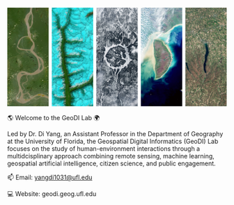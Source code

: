 ![The letters GeoDI made of Landsat images](GeoDI_Landsat.png)

🌎 Welcome to the GeoDI Lab 🌍

Led by Dr. Di Yang, an Assistant Professor in the Department of Geography at the University of Florida, the Geospatial Digital Informatics (GeoDI) Lab focuses on the study of human-environment interactions through a multidcisplinary approach combining remote sensing, machine learning, geospatial artificial intelligence, citizen science, and public engagement.

📫 Email: yangdi1031@ufl.edu

💻 Website: geodi.geog.ufl.edu
